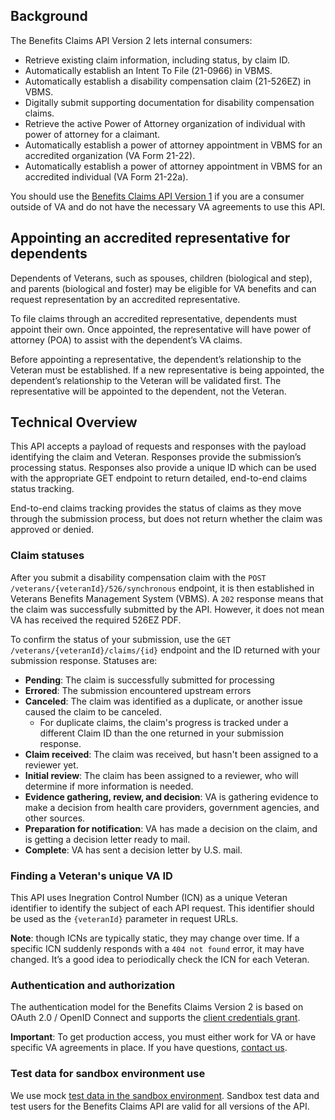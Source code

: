 ## Background

The Benefits Claims API Version 2 lets internal consumers: 

-   Retrieve existing claim information, including status, by claim ID.
-   Automatically establish an Intent To File (21-0966) in VBMS.
-   Automatically establish a disability compensation claim (21-526EZ) in VBMS.
-   Digitally submit supporting documentation for disability compensation claims.
-   Retrieve the active Power of Attorney organization of individual with power of attorney for a claimant.
-   Automatically establish a power of attorney appointment in VBMS for an accredited organization (VA Form 21-22).
-   Automatically establish a power of attorney appointment in VBMS for an accredited individual (VA Form 21-22a).

You should use the [Benefits Claims API Version 1](https://developer.va.gov/explore/benefits/docs/claims?version=current) if you are a consumer outside of VA and do not have the necessary VA agreements to use this API.
    
## Appointing an accredited representative for dependents

Dependents of Veterans, such as spouses, children (biological and step), and parents (biological and foster) may be eligible for VA benefits and can request representation by an accredited representative.

To file claims through an accredited representative, dependents must appoint their own. Once appointed, the representative will have power of attorney (POA) to assist with the dependentʼs VA claims.

Before appointing a representative, the dependentʼs relationship to the Veteran must be established. If a new representative is being appointed, the dependentʼs relationship to the Veteran will be validated first. The representative will be appointed to the dependent, not the Veteran.

## Technical Overview

This API accepts a payload of requests and responses with the payload identifying the claim and Veteran. Responses provide the submission’s processing status. Responses also provide a unique ID which can be used with the appropriate GET endpoint to return detailed, end-to-end claims status tracking. 

End-to-end claims tracking provides the status of claims as they move through the submission process, but does not return whether the claim was approved or denied. 

### Claim statuses

After you submit a disability compensation claim with the `POST /veterans/{veteranId}/526/synchronous` endpoint, it is then established in Veterans Benefits Management System (VBMS). A `202` response means that the claim was successfully submitted by the API. However, it does not mean VA has received the required 526EZ PDF. 

To confirm the status of your submission, use the `GET /veterans/{veteranId}/claims/{id}` endpoint and the ID returned with your submission response. Statuses are: 

*  **Pending**: The claim is successfully submitted for processing
*   **Errored**: The submission encountered upstream errors
*   **Canceled**: The claim was identified as a duplicate, or another issue caused the claim to be canceled. 
    *   For duplicate claims, the claim's progress is tracked under a different Claim ID than the one returned in your submission response. 
*   **Claim received**: The claim was received, but hasn't been assigned to a reviewer yet.
*   **Initial review**: The claim has been assigned to a reviewer, who will determine if more information is needed.
*   **Evidence gathering, review, and decision**: VA is gathering evidence to make a decision from health care providers, government agencies, and other sources.
*   **Preparation for notification**: VA has made a decision on the claim, and is getting a decision letter ready to mail.
*   **Complete**: VA has sent a decision letter by U.S. mail.

### Finding a Veteran's unique VA ID

This API uses Inegration Control Number (ICN) as a unique Veteran identifier to identify the subject of each API request. This identifier should be used as the `{veteranId}` parameter in request URLs.

**Note**: though ICNs are typically static, they may change over time. If a specific ICN suddenly responds with a `404 not found` error, it may have changed. It’s a good idea to periodically check the ICN for each Veteran.

### Authentication and authorization

The authentication model for the Benefits Claims Version 2 is based on OAuth 2.0 / OpenID Connect and supports the [client credentials grant](https://developer.va.gov/explore/authorization/docs/client-credentials?api=claims).

**Important**: To get production access, you must either work for VA or have specific VA agreements in place. If you have questions, [contact us](https://developer.va.gov/support/contact-us).

### Test data for sandbox environment use

We use mock [test data in the sandbox environment](https://github.com/department-of-veterans-affairs/vets-api-clients/blob/master/test_accounts.md). Sandbox test data and test users for the Benefits Claims API are valid for all versions of the API.
